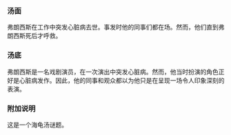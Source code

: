 
### 汤面

弗朗西斯在工作中突发心脏病去世。事发时他的同事们都在场。然而，他们直到弗朗西斯死后才呼救。

### 汤底

弗朗西斯是一名戏剧演员，在一次演出中突发心脏病。然而，他当时扮演的角色正好是心脏病发作。因此，他的同事和观众都以为他只是在呈现一场令人印象深刻的表演。

### 附加说明
这是一个海龟汤谜题。
